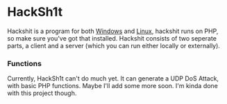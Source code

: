 # HackSh1t
Hackshit is a program for both [Windows](https://github.com/lulzamp/HackSh1t/Windows/) and [Linux](https://github.com/lulzamp/HackSh1t/Linux/), hackshit runs on PHP, so make sure you've got that installed. Hackshit consists of two seperate parts, a client and a server (which you can run either locally or externally).

### Functions
Currently, HackSh1t can't do much yet. It can generate a UDP DoS Attack, with basic PHP functions. Maybe I'll add some more soon. I'm kinda done with this project though.
